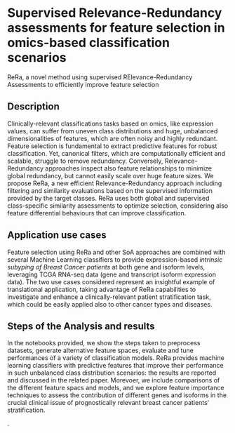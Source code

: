 # Supervised Relevance-Redundancy assessments for feature selection in omics-based classification scenarios
ReRa, a novel method using supervised RElevance-Redundancy Assessments to efficiently improve feature selection 




## Description
Clinically-relevant classifications tasks based on omics, like expression values, can suffer from uneven class distributions and huge, unbalanced dimensionalities of features, which are often noisy and highly redundant.
Feature selection is fundamental to extract predictive features for robust classification. Yet, canonical filters, which are computationally efficient and scalable, struggle to remove redundancy. Conversely, Relevance-Redundancy approaches inspect also feature relationships to minimize global redundancy, but cannot easily scale over huge feature sizes. We propose ReRa, a new efficient Relevance-Redundancy approach including filtering and similarity evaluations based on the supervised information provided by the target classes. ReRa uses both global and supervised class-specific similarity assessments to optimize selection, considering 
also feature differential behaviours that can improve classification.

## Application use cases
Feature selection using ReRa and other SoA approaches are combined with several Machine Learning classifiers to provide expression-based *intrinsic subyping of Breast Cancer patients* at both gene and isoform levels, leveraging TCGA RNA-seq data (gene and transcript isoform expression data). The two use cases considered represent an insightful example of translational application, taking advantage of ReRa capabilities to investigate and enhance a clinically-relevant patient stratification task, which could be easily applied also to other cancer types and diseases.


## Steps of the Analysis and results
In the notebooks provided, we show the steps taken to preprocess datasets, generate alternative feature spaces, evaluate and tune performances of a variety of classification models. ReRa provides machine learning classifiers with predictive features that improve their performance in such unbalanced class distribution scenarios: the results are reported and discussed in the related paper. Morevoer, we include comparisons of the different feature spacs and models, and we explore feature importance techniques to assess the contribution of different genes and isoforms in the crucial clinical issue of prognostically relevant breast cancer patients’ stratification.


.
